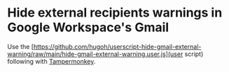 # Hide external recipients warnings in Google Workspace's Gmail

Use the [https://github.com/hugoh/userscript-hide-gmail-external-warning/raw/main/hide-gmail-external-warning.user.js](user script) following with [Tampermonkey](https://www.tampermonkey.net/).
